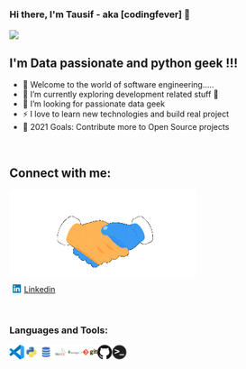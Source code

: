 

### Hi there, I'm Tausif - aka [codingfever] 👋

<img align='center' src= 'https://github.com/mahatabhossain/gifs/blob/main/1751686_a2005.gif' />

<br/>


## I'm  Data passionate and python geek  !!!

- 🔭 Welcome to the world of software engineering.....
- 🌱 I’m currently exploring development related stuff 🤣
- 👯 I’m looking for passionate data geek
- ⚡ I love to learn new technologies and build real project
- 🥅 2021 Goals: Contribute more to Open Source projects

<br />

## Connect with me:

<img align='center' alt='hello' src='https://github.com/Danialmonachan11/Danialmonachan11/blob/master/Assets/Handshake.gif' />
<br/>


<img align="left" alt="md-tausif786 | LinkedIn" width="26px" src="https://github.com/Danialmonachan11/Danialmonachan11/blob/master/Assets/linkedin.jpg" /><a href='https://www.linkedin.com/in/mahatab-hossain/' target="_blank"> Linkedin  </a> 

<br />

### Languages and Tools:

<img align="left" alt="Visual Studio Code" width="26px" src="https://raw.githubusercontent.com/github/explore/80688e429a7d4ef2fca1e82350fe8e3517d3494d/topics/visual-studio-code/visual-studio-code.png"/>
<img align="left" alt="Python" width="26px" 
src="https://raw.githubusercontent.com/github/explore/80688e429a7d4ef2fca1e82350fe8e3517d3494d/topics/python/python.png" />
<img align="left" alt="SQL" width="26px" 
src="https://raw.githubusercontent.com/github/explore/80688e429a7d4ef2fca1e82350fe8e3517d3494d/topics/sql/sql.png"/>
<img align="left" alt="MySQL" width="26px"
src="https://raw.githubusercontent.com/github/explore/80688e429a7d4ef2fca1e82350fe8e3517d3494d/topics/mysql/mysql.png"/>
<img align="left" alt="MongoDB" width="26px"
src="https://raw.githubusercontent.com/github/explore/80688e429a7d4ef2fca1e82350fe8e3517d3494d/topics/mongodb/mongodb.png"/>
<img align="left" alt="Git" width="26px" 
src="https://raw.githubusercontent.com/github/explore/80688e429a7d4ef2fca1e82350fe8e3517d3494d/topics/git/git.png"/>
<img align="left" alt="GitHub" width="26px" src="https://raw.githubusercontent.com/github/explore/78df643247d429f6cc873026c0622819ad797942/topics/github/github.png"/>
<img align="left" alt="Terminal" width="26px" src="https://raw.githubusercontent.com/github/explore/80688e429a7d4ef2fca1e82350fe8e3517d3494d/topics/terminal/terminal.png"/>

<br />
<br />
